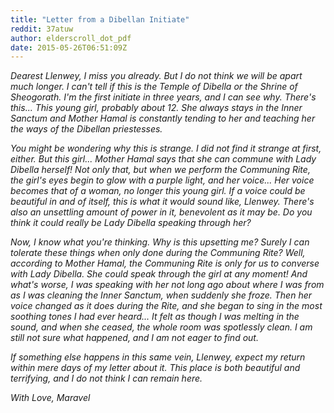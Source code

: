 ```yaml
---
title: "Letter from a Dibellan Initiate"
reddit: 37atuw
author: elderscroll_dot_pdf
date: 2015-05-26T06:51:09Z
---
```


*Dearest Llenwey, I miss you already. But I do not think we will be apart much longer. I can't tell if this is the Temple of Dibella or the Shrine of Sheogorath. I'm the first initiate in three years, and I can see why. There's this... This young girl, probably about 12. She always stays in the Inner Sanctum and Mother Hamal is constantly tending to her and teaching her the ways of the Dibellan priestesses.*

*You might be wondering why this is strange. I did not find it strange at first, either. But this girl... Mother Hamal says that she can commune with Lady Dibella herself! Not only that, but when we perform the Communing Rite, the girl's eyes begin to glow with a purple light, and her voice... Her voice becomes that of a woman, no longer this young girl. If a voice could be beautiful in and of itself, this is what it would sound like, Llenwey. There's also an unsettling amount of power in it, benevolent as it may be. Do you think it could really be Lady Dibella speaking through her?*

*Now, I know what you're thinking. Why is this upsetting me? Surely I can tolerate these things when only done during the Communing Rite? Well, according to Mother Hamal, the Communing Rite is only for us to converse with Lady Dibella. She could speak through the girl at any moment! And what's worse, I was speaking with her not long ago about where I was from as I was cleaning the Inner Sanctum, when suddenly she froze. Then her voice changed as it does during the Rite, and she began to sing in the most soothing tones I had ever heard... It felt as though I was melting in the sound, and when she ceased, the whole room was spotlessly clean. I am still not sure what happened, and I am not eager to find out.*

*If something else happens in this same vein, Llenwey, expect my return within mere days of my letter about it. This place is both beautiful and terrifying, and I do not think I can remain here.*

*With Love, Maravel*
